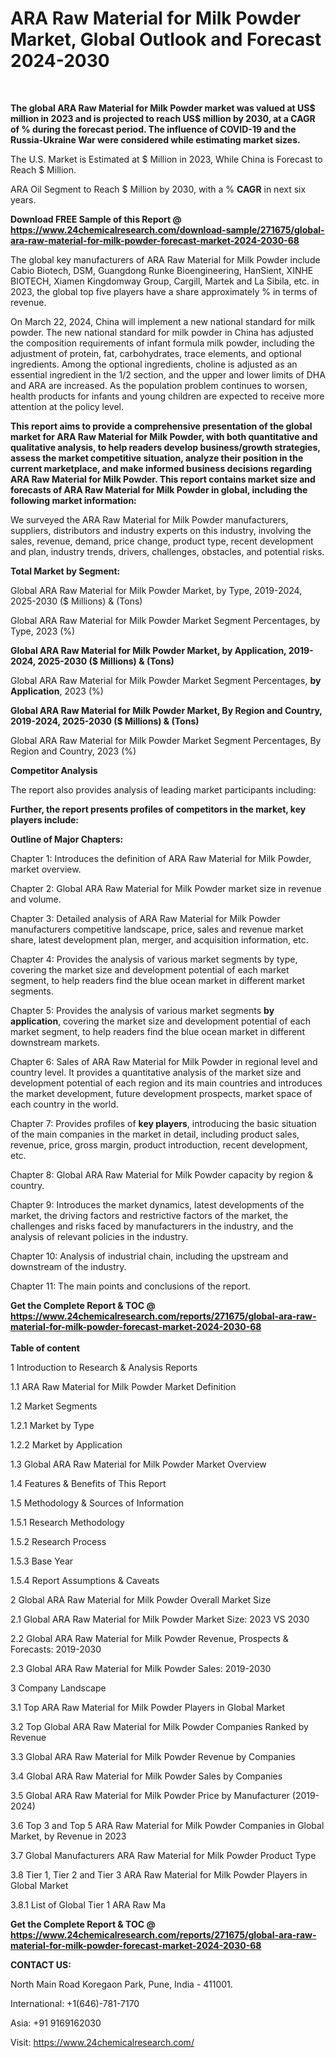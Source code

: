 <h1>ARA Raw Material for Milk Powder Market, Global Outlook and Forecast 2024-2030</h1><br/><p><strong>The global ARA Raw Material for Milk Powder market was valued at US$ million in 2023 and is projected to reach US$ million by 2030, at a <strong>CAGR</strong> of % during the forecast period. The influence of COVID-19 and the Russia-Ukraine War were considered while estimating market sizes.</strong></p><p>The U.S. Market is Estimated at $ Million in 2023, While China is Forecast to Reach $ Million.</p><p>ARA Oil Segment to Reach $ Million by 2030, with a % <strong>CAGR</strong> in next six years.</p><div><b>Download FREE Sample of this Report @ <a href="https://www.24chemicalresearch.com/download-sample/271675/global-ara-raw-material-for-milk-powder-forecast-market-2024-2030-68">https://www.24chemicalresearch.com/download-sample/271675/global-ara-raw-material-for-milk-powder-forecast-market-2024-2030-68</a></b></div><p>The global key manufacturers of ARA Raw Material for Milk Powder include Cabio Biotech, DSM, Guangdong Runke Bioengineering, HanSient, XINHE BIOTECH, Xiamen Kingdomway Group, Cargill, Martek and La Sibila, etc. in 2023, the global top five players have a share approximately % in terms of revenue.</p><p>On March 22, 2024, China will implement a new national standard for milk powder. The new national standard for milk powder in China has adjusted the composition requirements of infant formula milk powder, including the adjustment of protein, fat, carbohydrates, trace elements, and optional ingredients. Among the optional ingredients, choline is adjusted as an essential ingredient in the 1/2 section, and the upper and lower limits of DHA and ARA are increased. As the population problem continues to worsen, health products for infants and young children are expected to receive more attention at the policy level.</p><p><strong>This report aims to provide a comprehensive presentation of the global market for ARA Raw Material for Milk Powder, with both quantitative and qualitative analysis, to help readers develop business/growth strategies, assess the market competitive situation, analyze their position in the current marketplace, and make informed business decisions regarding ARA Raw Material for Milk Powder. This report contains market size and forecasts of ARA Raw Material for Milk Powder in global, including the following market information:</strong></p><p>We surveyed the ARA Raw Material for Milk Powder manufacturers, suppliers, distributors and industry experts on this industry, involving the sales, revenue, demand, price change, product type, recent development and plan, industry trends, drivers, challenges, obstacles, and potential risks.</p><p><strong>Total Market by Segment:</strong></p><p>Global ARA Raw Material for Milk Powder Market, by Type, 2019-2024, 2025-2030 ($ Millions) & (Tons)</p><p>Global ARA Raw Material for Milk Powder Market Segment Percentages, by Type, 2023 (%)</p><p><strong>Global ARA Raw Material for Milk Powder Market, <strong>by Application</strong>, 2019-2024, 2025-2030 ($ Millions) & (Tons)</strong></p><p>Global ARA Raw Material for Milk Powder Market Segment Percentages, <strong>by Application</strong>, 2023 (%)</p><p><strong>Global ARA Raw Material for Milk Powder Market, By Region and Country, 2019-2024, 2025-2030 ($ Millions) & (Tons)</strong></p><p>Global ARA Raw Material for Milk Powder Market Segment Percentages, By Region and Country, 2023 (%)</p><p><strong>Competitor Analysis</strong></p><p>The report also provides analysis of leading market participants including:</p><p><strong>Further, the report presents profiles of competitors in the market, <strong>key players</strong> include:</strong></p><p><strong>Outline of Major Chapters:</strong></p><p>Chapter 1: Introduces the definition of ARA Raw Material for Milk Powder, market overview.</p><p>Chapter 2: Global ARA Raw Material for Milk Powder market size in revenue and volume.</p><p>Chapter 3: Detailed analysis of ARA Raw Material for Milk Powder manufacturers competitive landscape, price, sales and revenue market share, latest development plan, merger, and acquisition information, etc.</p><p>Chapter 4: Provides the analysis of various market segments by type, covering the market size and development potential of each market segment, to help readers find the blue ocean market in different market segments.</p><p>Chapter 5: Provides the analysis of various market segments <strong>by application</strong>, covering the market size and development potential of each market segment, to help readers find the blue ocean market in different downstream markets.</p><p>Chapter 6: Sales of ARA Raw Material for Milk Powder in regional level and country level. It provides a quantitative analysis of the market size and development potential of each region and its main countries and introduces the market development, future development prospects, market space of each country in the world.</p><p>Chapter 7: Provides profiles of <strong>key players</strong>, introducing the basic situation of the main companies in the market in detail, including product sales, revenue, price, gross margin, product introduction, recent development, etc.</p><p>Chapter 8: Global ARA Raw Material for Milk Powder capacity by region & country.</p><p>Chapter 9: Introduces the market dynamics, latest developments of the market, the driving factors and restrictive factors of the market, the challenges and risks faced by manufacturers in the industry, and the analysis of relevant policies in the industry.</p><p>Chapter 10: Analysis of industrial chain, including the upstream and downstream of the industry.</p><p>Chapter 11: The main points and conclusions of the report.</p><div><b>Get the Complete Report & TOC @ <a href="https://www.24chemicalresearch.com/reports/271675/global-ara-raw-material-for-milk-powder-forecast-market-2024-2030-68">https://www.24chemicalresearch.com/reports/271675/global-ara-raw-material-for-milk-powder-forecast-market-2024-2030-68</a></b></div><br><b>Table of content</b><p>1 Introduction to Research & Analysis Reports<br />
 
  1.1 ARA Raw Material for Milk Powder Market Definition<br />
 
  1.2 Market Segments<br />
 
  1.2.1 Market by Type<br />
 
  1.2.2 Market by Application<br />
 
  1.3 Global ARA Raw Material for Milk Powder Market Overview<br />
 
  1.4 Features & Benefits of This Report<br />
 
  1.5 Methodology & Sources of Information<br />
 
  1.5.1 Research Methodology<br />
 
  1.5.2 Research Process<br />
 
  1.5.3 Base Year<br />
 
  1.5.4 Report Assumptions & Caveats<br />
 
 2 Global ARA Raw Material for Milk Powder Overall Market Size<br />
 
  2.1 Global ARA Raw Material for Milk Powder Market Size: 2023 VS 2030<br />
 
  2.2 Global ARA Raw Material for Milk Powder Revenue, Prospects & Forecasts: 2019-2030<br />
 
  2.3 Global ARA Raw Material for Milk Powder Sales: 2019-2030<br />
 
 3 Company Landscape<br />
 
  3.1 Top ARA Raw Material for Milk Powder Players in Global Market<br />
 
  3.2 Top Global ARA Raw Material for Milk Powder Companies Ranked by Revenue<br />
 
  3.3 Global ARA Raw Material for Milk Powder Revenue by Companies<br />
 
  3.4 Global ARA Raw Material for Milk Powder Sales by Companies<br />
 
  3.5 Global ARA Raw Material for Milk Powder Price by Manufacturer (2019-2024)<br />
 
  3.6 Top 3 and Top 5 ARA Raw Material for Milk Powder Companies in Global Market, by Revenue in 2023<br />
 
  3.7 Global Manufacturers ARA Raw Material for Milk Powder Product Type<br />
 
  3.8 Tier 1, Tier 2 and Tier 3 ARA Raw Material for Milk Powder Players in Global Market<br />
 
  3.8.1 List of Global Tier 1 ARA Raw Ma<br><div><b>Get the Complete Report & TOC @ <a href="https://www.24chemicalresearch.com/reports/271675/global-ara-raw-material-for-milk-powder-forecast-market-2024-2030-68">https://www.24chemicalresearch.com/reports/271675/global-ara-raw-material-for-milk-powder-forecast-market-2024-2030-68</a></b></div></p>
 
 <b>CONTACT US:</b><br>
 
 North Main Road Koregaon Park, Pune, India - 411001.<br/>
 
 International: +1(646)-781-7170<br/>
 
 Asia: +91 9169162030<br/>
 
 Visit: <a href="https://www.24chemicalresearch.com/">https://www.24chemicalresearch.com/</a>
 
 <br>